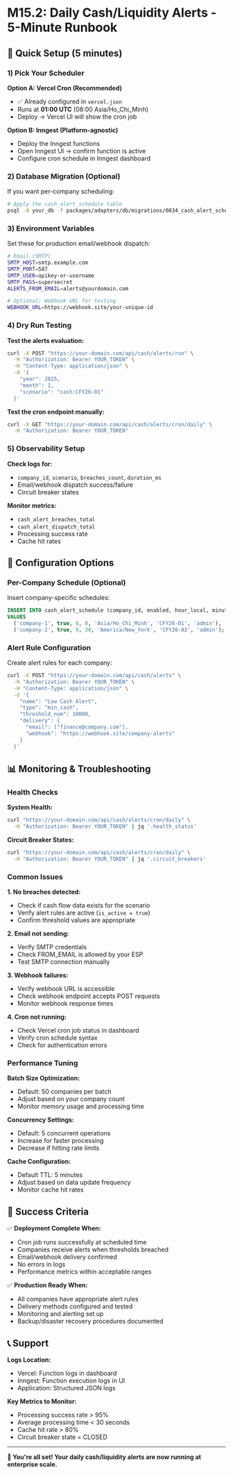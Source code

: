 # M15.2: Daily Cash/Liquidity Alerts - 5-Minute Runbook

## 🚀 Quick Setup (5 minutes)

### 1) Pick Your Scheduler

**Option A: Vercel Cron (Recommended)**

- ✅ Already configured in `vercel.json`
- Runs at **01:00 UTC** (08:00 Asia/Ho_Chi_Minh)
- Deploy → Vercel UI will show the cron job

**Option B: Inngest (Platform-agnostic)**

- Deploy the Inngest functions
- Open Inngest UI → confirm function is active
- Configure cron schedule in Inngest dashboard

### 2) Database Migration (Optional)

If you want per-company scheduling:

```bash
# Apply the cash_alert_schedule table
psql -d your_db -f packages/adapters/db/migrations/0034_cash_alert_schedule.sql
```

### 3) Environment Variables

Set these for production email/webhook dispatch:

```bash
# Email (SMTP)
SMTP_HOST=smtp.example.com
SMTP_PORT=587
SMTP_USER=apikey-or-username
SMTP_PASS=supersecret
ALERTS_FROM_EMAIL=alerts@yourdomain.com

# Optional: Webhook URL for testing
WEBHOOK_URL=https://webhook.site/your-unique-id
```

### 4) Dry Run Testing

**Test the alerts evaluation:**

```bash
curl -X POST "https://your-domain.com/api/cash/alerts/run" \
  -H "Authorization: Bearer YOUR_TOKEN" \
  -H "Content-Type: application/json" \
  -d '{
    "year": 2025,
    "month": 1,
    "scenario": "cash:CFY26-01"
  }'
```

**Test the cron endpoint manually:**

```bash
curl -X GET "https://your-domain.com/api/cash/alerts/cron/daily" \
  -H "Authorization: Bearer YOUR_TOKEN"
```

### 5) Observability Setup

**Check logs for:**

- `company_id`, `scenario`, `breaches_count`, `duration_ms`
- Email/webhook dispatch success/failure
- Circuit breaker states

**Monitor metrics:**

- `cash_alert_breaches_total`
- `cash_alert_dispatch_total`
- Processing success rate
- Cache hit rates

## 🔧 Configuration Options

### Per-Company Schedule (Optional)

Insert company-specific schedules:

```sql
INSERT INTO cash_alert_schedule (company_id, enabled, hour_local, minute_local, timezone, scenario_code, updated_by)
VALUES
  ('company-1', true, 8, 0, 'Asia/Ho_Chi_Minh', 'CFY26-01', 'admin'),
  ('company-2', true, 9, 30, 'America/New_York', 'CFY26-02', 'admin');
```

### Alert Rule Configuration

Create alert rules for each company:

```bash
curl -X POST "https://your-domain.com/api/cash/alerts" \
  -H "Authorization: Bearer YOUR_TOKEN" \
  -H "Content-Type: application/json" \
  -d '{
    "name": "Low Cash Alert",
    "type": "min_cash",
    "threshold_num": 10000,
    "delivery": {
      "email": ["finance@company.com"],
      "webhook": "https://webhook.site/company-alerts"
    }
  }'
```

## 📊 Monitoring & Troubleshooting

### Health Checks

**System Health:**

```bash
curl "https://your-domain.com/api/cash/alerts/cron/daily" \
  -H "Authorization: Bearer YOUR_TOKEN" | jq '.health_status'
```

**Circuit Breaker States:**

```bash
curl "https://your-domain.com/api/cash/alerts/cron/daily" \
  -H "Authorization: Bearer YOUR_TOKEN" | jq '.circuit_breakers'
```

### Common Issues

**1. No breaches detected:**

- Check if cash flow data exists for the scenario
- Verify alert rules are active (`is_active = true`)
- Confirm threshold values are appropriate

**2. Email not sending:**

- Verify SMTP credentials
- Check FROM_EMAIL is allowed by your ESP
- Test SMTP connection manually

**3. Webhook failures:**

- Verify webhook URL is accessible
- Check webhook endpoint accepts POST requests
- Monitor webhook response times

**4. Cron not running:**

- Check Vercel cron job status in dashboard
- Verify cron schedule syntax
- Check for authentication errors

### Performance Tuning

**Batch Size Optimization:**

- Default: 50 companies per batch
- Adjust based on your company count
- Monitor memory usage and processing time

**Concurrency Settings:**

- Default: 5 concurrent operations
- Increase for faster processing
- Decrease if hitting rate limits

**Cache Configuration:**

- Default TTL: 5 minutes
- Adjust based on data update frequency
- Monitor cache hit rates

## 🎯 Success Criteria

✅ **Deployment Complete When:**

- Cron job runs successfully at scheduled time
- Companies receive alerts when thresholds breached
- Email/webhook delivery confirmed
- No errors in logs
- Performance metrics within acceptable ranges

✅ **Production Ready When:**

- All companies have appropriate alert rules
- Delivery methods configured and tested
- Monitoring and alerting set up
- Backup/disaster recovery procedures documented

## 📞 Support

**Logs Location:**

- Vercel: Function logs in dashboard
- Inngest: Function execution logs in UI
- Application: Structured JSON logs

**Key Metrics to Monitor:**

- Processing success rate > 95%
- Average processing time < 30 seconds
- Cache hit rate > 80%
- Circuit breaker state = CLOSED

---

**🎉 You're all set! Your daily cash/liquidity alerts are now running at enterprise scale.**
